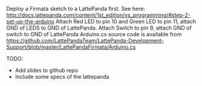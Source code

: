 
Deploy a Firmata sketch to a LattePanda first. See here: http://docs.lattepanda.com/content/1st_edition/vs_programming/#step-2-set-up-the-arduino
Attach Red LED to pin 10 and Green LED to pin 11, attach GND of LEDS to GND of LattePanda.
Attach Switch to pin 9, attach GND of switch to GND of LattePanda
Arduino.cs source code is available from 
	https://github.com/LattePandaTeam/LattePanda-Development-Support/blob/master/LattePandaFirmata/Arduino.cs

TODO: 
- Add slides to github repo
- Include some specs of the lattepanda
